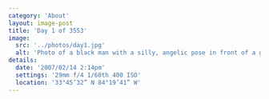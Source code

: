 ```yaml
---
category: 'About'
layout: image-post
title: 'Day 1 of 3553'
image:
  src: '../photos/day1.jpg'
  alt: 'Photo of a black man with a silly, angelic pose in front of a garage with graffitied wings'
details:
  date: '2007/02/14 2:14pm'
  settings: '29mm f/4 1/60th 400 ISO'
  location: '33°45’32” N 84°19’41” W'
---
```

<em></em>